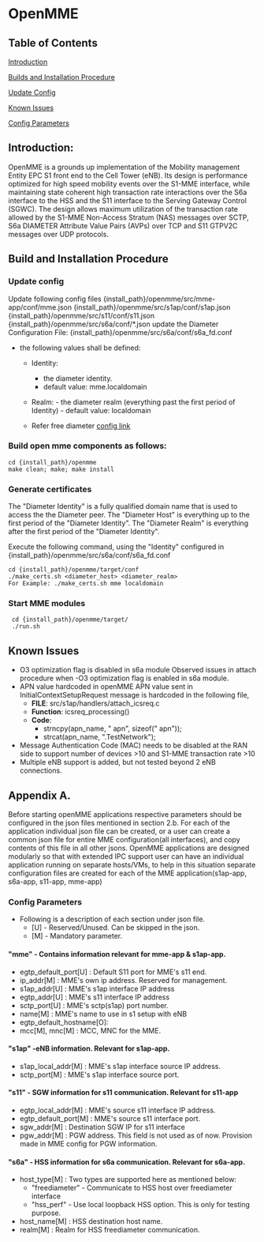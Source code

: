 # OpenMME
## Table of Contents
[Introduction](#introduction)

[Builds and Installation Procedure](#build-and-installation-procedure)

[Update Config](#update-config)

[Known Issues](#known-issues)

[Config Parameters](#config-parameters)

## Introduction:
OpenMME is a grounds up implementation of the Mobility management Entity EPC S1 front end to the Cell Tower (eNB). Its design is performance optimized for high speed mobility events over the S1-MME interface, while maintaining state coherent high transaction rate interactions over the S6a interface to the HSS and the S11 interface to the Serving Gateway Control (SGWC). The design allows maximum utilization of the transaction rate allowed by the S1-MME Non-Access Stratum (NAS) messages over SCTP, S6a DIAMETER Attribute Value Pairs (AVPs) over TCP and S11 GTPV2C messages over UDP protocols.

## Build and Installation Procedure
### Update config 
Update following config files
    {install_path}/openmme/src/mme-app/conf/mme.json
    {install_path}/openmme/src/s1ap/conf/s1ap.json
    {install_path}/openmme/src/s11/conf/s11.json
    {install_path}/openmme/src/s6a/conf/*.json
    update the Diameter Configuration File:
        {install_path}/openmme/src/s6a/conf/s6a_fd.conf
       
- the following values shall be defined:
   - Identity:  
      - the diameter identity.
      - default value: mme.localdomain
   - Realm:
          - the diameter realm (everything past the first period of Identity)
          - default value: localdomain
          
  - Refer free diameter  [config link](http://www.freediameter.net/trac/wiki/Configuration) 

### Build open mme components as follows:
    cd {install_path}/openmme
    make clean; make; make install

### Generate certificates   
The "Diameter Identity" is a fully qualified domain name that is used to access the the Diameter peer. The "Diameter Host" is everything up to the first period of the "Diameter Identity". The  "Diameter Realm" is everything after the first period of the "Diameter Identity".

Execute the following command, using the "Identity" configured in        {install_path}/openmme/src/s6a/conf/s6a_fd.conf

    cd {install_path}/openmme/target/conf
    ./make_certs.sh <diameter_host> <diameter_realm>
    For Example: ./make_certs.sh mme localdomain

   ### Start MME modules
     cd {install_path}/openmme/target/
     ./run.sh

## Known Issues
- O3 optimization flag is disabled in s6a module Observed issues in attach procedure when -O3 optimization flag is enabled in s6a module.
 - APN value hardcoded in openMME  APN value sent in InitialContextSetupRequest message is hardcoded in the  following file,
   - **FILE**: src/s1ap/handlers/attach_icsreq.c
   - **Function**: icsreq_processing()
   - **Code**:
     - strncpy(apn_name, " apn", sizeof(" apn"));
     - strcat(apn_name, ".TestNetwork");
- Message Authentication Code (MAC) needs to be disabled at the RAN side to support number of devices >10 and S1-MME transaction rate >10
- Multiple eNB support is added, but not tested beyond 2 eNB connections.

## Appendix A.
Before starting openMME applications respective parameters should be  configured in the json files mentioned in section 2.b. For each of the application individual json file can be created, or a user can create a common json file for entire MME configuration(all interfaces), and copy contents of this file in all other jsons.
	OpenMME applications are designed modularly so that with extended IPC support user can have an individual application running on separate hosts/VMs, to help in this situation separate configuration files are created for each of the MME application(s1ap-app, s6a-app, s11-app, mme-app)

### Config Parameters
- Following is a description of each section under json file.
  - [U] - Reserved/Unused. Can be skipped in the json.
  - [M] - Mandatory parameter.

#### "mme" - Contains information relevant for mme-app & s1ap-app.
  - egtp_default_port[U] : Default S11 port for MME's s11 end.
  - ip_addr[M] : MME's own ip address. Reserved for management.
  - s1ap_addr[U] : MME's s1ap interface IP address
  - egtp_addr[U] : MME's s11 interface IP address
  - sctp_port[U] : MME's sctp(s1ap) port number.
  - name[M] : MME's name to use in s1 setup with eNB
  - egtp_default_hostname[O]:
  - mcc[M], mnc[M] : MCC, MNC for the MME.

#### "s1ap" -eNB information. Relevant for s1ap-app.
- s1ap_local_addr[M] : MME's s1ap interface source IP address.
- sctp_port[M] : MME's s1ap interface source port.

#### "s11" - SGW information for s11 communication. Relevant for s11-app  
- egtp_local_addr[M] : MME's source s11 interface IP address.
- egtp_default_port[M] : MME's source s11 interface port.
- sgw_addr[M] : Destination SGW IP for s11 interface
- pgw_addr[M] : PGW address. This field is not used as of now. Provision made in MME config for PGW information.

#### "s6a" - HSS information for s6a communication. Relevant for s6a-app.
- host_type[M] : Two types are supported here as mentioned below:
  - "freediameter" - Communicate to HSS host over freediameter interface
  - "hss_perf" - Use local loopback HSS option. This is only for testing purpose.
- host_name[M] : HSS destination host name.
- realm[M] : Realm for HSS freediameter communication.

